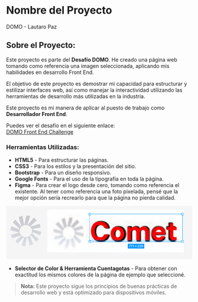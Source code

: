 # Nombre del Proyecto

DOMO - Lautaro Paz

## Sobre el Proyecto:

Este proyecto es parte del **Desafío DOMO**. He creado una página web tomando como referencia una imagen seleccionada, aplicando mis habilidades en desarrollo Front End. 

El objetivo de este proyecto es demostrar mi capacidad para estructurar y estilizar interfaces web, así como manejar la interactividad utilizando las herramientas de desarrollo más utilizadas en la industria.

Este proyecto es mi manera de aplicar al puesto de trabajo como **Desarrollador Front End**.

Puedes ver el desafío en el siguiente enlace:  
[DOMO Front End Challenge](https://domofrontendchallenge.netlify.app/challenge)

### Herramientas Utilizadas:

- **HTML5** - Para estructurar las páginas.
- **CSS3** - Para los estilos y la presentación del sitio.
- **Bootstrap** - Para un diseño responsivo.
- **Google Fonts** - Para el uso de la tipografía en toda la página.
- **Figma** - Para crear el logo desde cero, tomando como referencia el existente. Al tener como referencia una foto pixelada, pensé que la mejor opción sería recrearlo para que la página no pierda calidad.

![Captura del proceso en Figma](./imgs/captura.jpg)

- **Selector de Color & Herramienta Cuentagotas** - Para obtener con exactitud los mismos colores de la página de ejemplo que seleccioné.

> **Nota:** Este proyecto sigue los principios de buenas prácticas de desarrollo web y está optimizado para dispositivos móviles.